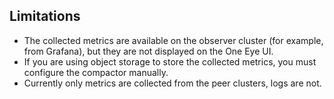 ---
---
## Limitations

- The collected metrics are available on the observer cluster (for example, from Grafana), but they are not displayed on the One Eye UI.
- If you are using object storage to store the collected metrics, you must configure the compactor manually.
- Currently only metrics are collected from the peer clusters, logs are not.